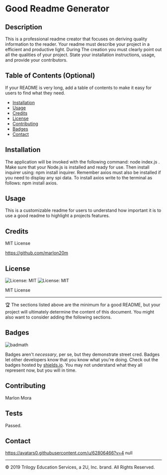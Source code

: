 #  Good Readme Generator
          
## Description 
      
This is a professional readme creator that focuses on deriving quality information to the reader. Your readme must describe your project in a efficient and productive light. During The creation you must clearly point out all the qualities of your project. State your installation instructions, usage, and provide your contributors.
          
          
## Table of Contents (Optional)
          
If your README is very long, add a table of contents to make it easy for users to find what they need.
          
* [Installation](#installation)
* [Usage](#usage)
* [Credits](#credits)
* [License](#license)
* [Contributing](#Contributing)
* [Badges](#Badges)
* [Contact](#Contact)
          
          
## Installation
          
The application will be invoked with the following command: node index.js . Make sure that your Node.js is installed and ready for use. Then install inquirer using: npm install inquirer. Remember axios must also be installed if you need to display any spi data. To install axios write to the terminal as follows: npm install axios.
          
## Usage 
          
This is a customizable readme for users to understand how important it is to use a good readme to highlight a projects features.
          
## Credits
          
MIT License

https://github.com/marlon20m
          
## License
          
![License: MIT](https://img.shields.io/badge/License-MIT-blue.svg)
![License: MIT](https://img.shields.io/badge/License-MIT-green.svg)

          
MIT License
          
---

🏆 The sections listed above are the minimum for a good README, but your project will ultimately determine the content of this document. You might also want to consider adding the following sections.
          
## Badges
          
![badmath](https://img.shields.io/github/languages/top/nielsenjared/badmath)
          
Badges aren't _necessary_, per se, but they demonstrate street cred. Badges let other developers know that you know what you're doing. Check out the badges hosted by [shields.io](https://shields.io/). You may not understand what they all represent now, but you will in time.
          
          
## Contributing
          
Marlon Mora
          
## Tests
          
Passed.
          
## Contact
          
https://avatars0.githubusercontent.com/u/62806466?v=4
null
          
---
© 2019 Trilogy Education Services, a 2U, Inc. brand. All Rights Reserved.